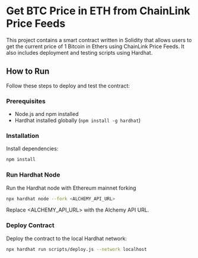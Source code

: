 # Get BTC Price in ETH from ChainLink Price Feeds

This project contains a smart contract written in Solidity that allows users to get the current price of 1 Bitcoin in Ethers using ChainLink Price Feeds. It also includes deployment and testing scripts using Hardhat.

## How to Run

Follow these steps to deploy and test the contract:

### Prerequisites

- Node.js and npm installed
- Hardhat installed globally (`npm install -g hardhat`)

### Installation
Install dependencies:

  ```bash
  npm install
  ```

### Run Hardhat Node
Run the Hardhat node with Ethereum mainnet forking
  ```bash
  npx hardhat node --fork <ALCHEMY_API_URL>
  ```
  Replace <ALCHEMY_API_URL> with the Alchemy API URL.

### Deploy Contract
Deploy the contract to the local Hardhat network:
```bash
npx hardhat run scripts/deploy.js --network localhost
```
    
